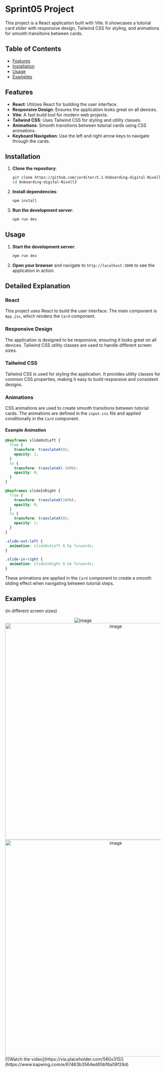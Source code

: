 # Sprint05 Project

This project is a React application built with Vite. It showcases a tutorial card slider with responsive design, Tailwind CSS for styling, and animations for smooth transitions between cards.

## Table of Contents

- [Features](#features)
- [Installation](#installation)
- [Usage](#usage)
- [Examples](#examples)

## Features

- **React**: Utilizes React for building the user interface.
- **Responsive Design**: Ensures the application looks great on all devices.
- **Vite**: A fast build tool for modern web projects.
- **Tailwind CSS**: Uses Tailwind CSS for styling and utility classes.
- **Animations**: Smooth transitions between tutorial cards using CSS animations.
- **Keyboard Navigation**: Use the left and right arrow keys to navigate through the cards.

## Installation

1. **Clone the repository**:
   ```sh
   git clone https://github.com/jorditer/5.1-Onboarding-digital-Nivell3.git
   cd Onboarding-digital-Nivell3
   ```

2. **Install dependencies**:
   ```sh
   npm install
   ```

3. **Run the development server**:
   ```sh
   npm run dev
   ```

## Usage

1. **Start the development server**:
   ```sh
   npm run dev
   ```

2. **Open your browser** and navigate to `http://localhost:3000` to see the application in action.

## Detailed Explanation

### React

This project uses React to build the user interface. The main component is `App.jsx`, which renders the `Card` component.

### Responsive Design

The application is designed to be responsive, ensuring it looks great on all devices. Tailwind CSS utility classes are used to handle different screen sizes.

### Tailwind CSS
Tailwind CSS is used for styling the application. It provides utility classes for common CSS properties, making it easy to build responsive and consistent designs.

### Animations

CSS animations are used to create smooth transitions between tutorial cards. The animations are defined in the `input.css` file and applied conditionally in the `Card` component.

#### Example Animation

```css
@keyframes slideOutLeft {
  from {
    transform: translateX(0);
    opacity: 1;
  }
  to {
    transform: translateX(-100%);
    opacity: 0;
  }
}

@keyframes slideInRight {
  from {
    transform: translateX(100%);
    opacity: 0;
  }
  to {
    transform: translateX(0);
    opacity: 1;
  }
}

.slide-out-left {
  animation: slideOutLeft 0.5s forwards;
}

.slide-in-right {
  animation: slideInRight 0.5s forwards;
}
```

These animations are applied in the `Card` component to create a smooth sliding effect when navigating between tutorial steps.

## Examples

(in different screen sizes)

<div align="center">
  <img src="https://github.com/user-attachments/assets/d5c12931-e8cd-416f-9847-32b013cc52b3" height="" alt="image">
  <img src="https://github.com/user-attachments/assets/93c04927-0c96-4a74-a05b-048899d0d692" height="700px" alt="image">
  <img src="https://github.com/user-attachments/assets/84125141-2a6a-4a7d-9032-a47c798fd895" height="700px" alt="image">
</div>
[![Watch the video](https://via.placeholder.com/560x315)](https://www.kapwing.com/e/67463b3564ed65bf6a08f28d)
